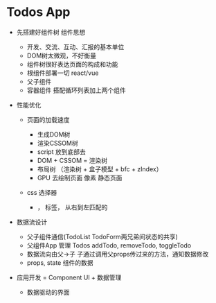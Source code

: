 # Todos App

- 先搭建好组件树  组件思想 
    - 开发、交流、互动、汇报的基本单位
    - DOM树太微观，不好衡量
    - 组件树很好表达页面的构成和功能
    - 根组件部署一切 react/vue
    - 父子组件
    - 容器组件
        搭配循环列表加上两个组件

- 性能优化
    - 页面的加载速度
        - 生成DOM树
        - 渲染CSSOM树
        - script 放到底部去
        - DOM + CSSOM = 渲染树
        - 布局树 （渲染树 + 盒子模型 + bfc + zIndex）
        - GPU 去绘制页面 像素 静态页面
    
    - css 选择器
        * ， 标签， 从右到左匹配的

- 数据流设计
    - 父子组件通信(TodoList TodoForm两兄弟间状态的共享)
    - 父组件App 管理 Todos addTodo, removeTodo, toggleTodo
    - 数据流向由父->子 子通过调用父props传过来的方法，通知数据修改
    - props, state 组件的数据

- 应用开发 = Component UI + 数据管理
    - 数据驱动的界面
- 生命周期
    - componentDidUpdate ——处localStorage
    setItem('todos')即可

- 响应式开发

- es6 适合大型企业级项目开发 支持传统面向对象
    - 使用了类式组件： class声明一个类  class App extends Component
    <App/>
    - render() 覆盖 Component 抽象的 render 方法提供JSX

- vue 与 react区别
    - vue 有各种指令
    - react 不支持双向绑定
        - 表单受控组件 this.state.inputText控制
        - 单向的数据绑定 value={}
        - onChange 事件